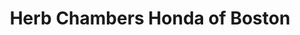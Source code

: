 ---
title: "Herb Chambers Honda of Boston"
url: /dorchester/herb-chambers-honda-of-boston/
shop: Autohaus
---